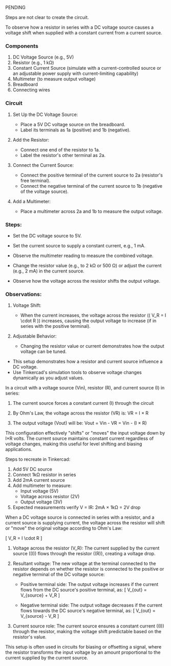 
PENDING

Steps are not clear to create the circuit.

To observe how a resistor in series with a DC voltage source causes a voltage shift when supplied with a constant current from a current source.

### Components

1. DC Voltage Source (e.g., 5V)
2. Resistor (e.g., 1 kΩ)
3. Constant Current Source (simulate with a current-controlled source or an adjustable power supply with current-limiting capability)
4. Multimeter (to measure output voltage)
5. Breadboard
6. Connecting wires

### Circuit

1. Set Up the DC Voltage Source:
   - Place a 5V DC voltage source on the breadboard.
   - Label its terminals as 1a (positive) and 1b (negative).

2. Add the Resistor:
   - Connect one end of the resistor to 1a.
   - Label the resistor's other terminal as 2a.

3. Connect the Current Source:
   - Connect the positive terminal of the current source to 2a (resistor's free terminal).
   - Connect the negative terminal of the current source to 1b (negative of the voltage source).

4. Add a Multimeter:
   - Place a multimeter across 2a and 1b to measure the output voltage.

### Steps:

   - Set the DC voltage source to 5V.
   - Set the current source to supply a constant current, e.g., 1 mA.

   - Observe the multimeter reading to measure the combined voltage.

   - Change the resistor value (e.g., to 2 kΩ or 500 Ω) or adjust the current (e.g., 2 mA) in the current source.
   - Observe how the voltage across the resistor shifts the output voltage.

### Observations:

1. Voltage Shift:
   - When the current increases, the voltage across the resistor (\( V_R = I \cdot R \)) increases, causing the output voltage to increase (if in series with the positive terminal).

2. Adjustable Behavior:
   - Changing the resistor value or current demonstrates how the output voltage can be tuned.

- This setup demonstrates how a resistor and current source influence a DC voltage.
- Use Tinkercad's simulation tools to observe voltage changes dynamically as you adjust values.

In a circuit with a voltage source (Vin), resistor (R), and current source (I) in series:

1. The current source forces a constant current (I) through the circuit
2. By Ohm's Law, the voltage across the resistor (VR) is:
   VR = I × R

3. The output voltage (Vout) will be:
   Vout = Vin - VR = Vin - (I × R)

This configuration effectively "shifts" or "moves" the input voltage down by I×R volts. The current source maintains constant current regardless of voltage changes, making this useful for level shifting and biasing applications.

Steps to recreate in Tinkercad:

1. Add 5V DC source
2. Connect 1kΩ resistor in series
3. Add 2mA current source
4. Add multimeter to measure:
   - Input voltage (5V)
   - Voltage across resistor (2V)
   - Output voltage (3V)
5. Expected measurements verify V = IR: 2mA × 1kΩ = 2V drop

When a DC voltage source is connected in series with a resistor, and a current source is supplying current, the voltage across the resistor will shift or "move" the original voltage according to Ohm's Law:

\[ V_R = I \cdot R \]

1. Voltage across the resistor (V_R):
   The current supplied by the current source (\(I\)) flows through the resistor (\(R\)), creating a voltage drop.

2. Resultant voltage:
   The new voltage at the terminal connected to the resistor depends on whether the resistor is connected to the positive or negative terminal of the DC voltage source:

   - Positive terminal side:
     The output voltage increases if the current flows from the DC source's positive terminal, as:
     \[ V_{out} = V_{source} + V_R \]

   - Negative terminal side:
     The output voltage decreases if the current flows towards the DC source's negative terminal, as:
     \[ V_{out} = V_{source} - V_R \]

3. Current source role:
   The current source ensures a constant current (\(I\)) through the resistor, making the voltage shift predictable based on the resistor's value.

This setup is often used in circuits for biasing or offsetting a signal, where the resistor transforms the input voltage by an amount proportional to the current supplied by the current source.

